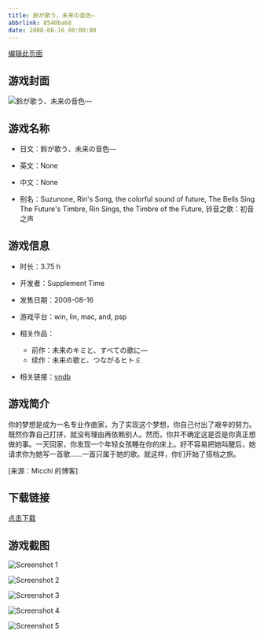 ```yaml
---
title: 鈴が歌う、未来の音色―
abbrlink: 8540ba68
date: 2008-08-16 00:00:00
---
```

[编辑此页面](https://github.com/ACG-3/ADV3-source/blob/main/source/_posts/games/%E9%88%B4%E3%81%8C%E6%AD%8C%E3%81%86%E3%80%81%E6%9C%AA%E6%9D%A5%E3%81%AE%E9%9F%B3%E8%89%B2%E2%80%95.md)

## 游戏封面

![鈴が歌う、未来の音色―](https%3A//pan.timero.xyz/onedrive/img_lib_001/%E9%88%B4%E3%81%8C%E6%AD%8C%E3%81%86%E3%80%81%E6%9C%AA%E6%9D%A5%E3%81%AE%E9%9F%B3%E8%89%B2%E2%80%95_cover.avif)


## 游戏名称

- 日文：鈴が歌う、未来の音色―
- 英文：None
- 中文：None

- 别名：Suzunone, Rin's Song, the colorful sound of future, The Bells Sing The Future's Timbre, Rin Sings, the Timbre of the Future, 铃音之歌：初音之声


## 游戏信息

- 时长：3.75 h
- 开发者：Supplement Time
- 发售日期：2008-08-16
- 游戏平台：win, lin, mac, and, psp
- 相关作品：
   - 前作：未来のキミと、すべての歌に―
   - 续作：未来の歌と、つながるヒトミ

- 相关链接：[vndb](https://vndb.org/v2505)


## 游戏简介

你的梦想是成为一名专业作曲家，为了实现这个梦想，你自己付出了艰辛的努力。既然你靠自己打拼，就没有理由再依赖别人。然而，你并不确定这是否是你真正想做的事。一天回家，你发现一个年轻女孩睡在你的床上。好不容易把她叫醒后，她请求你为她写一首歌......一首只属于她的歌。就这样，你们开始了搭档之旅。

[来源：Micchi 的博客]


## 下载链接

[点击下载](https://pan.timero.xyz/onedrive/adv_lib_001/%E9%88%B4%E3%81%8C%E6%AD%8C%E3%81%86%E3%80%81%E6%9C%AA%E6%9D%A5%E3%81%AE%E9%9F%B3%E8%89%B2%E2%80%95)


## 游戏截图


![Screenshot 1](https%3A//pan.timero.xyz/onedrive/img_lib_001/%E9%88%B4%E3%81%8C%E6%AD%8C%E3%81%86%E3%80%81%E6%9C%AA%E6%9D%A5%E3%81%AE%E9%9F%B3%E8%89%B2%E2%80%95_Screenshot_1.avif)

![Screenshot 2](https%3A//pan.timero.xyz/onedrive/img_lib_001/%E9%88%B4%E3%81%8C%E6%AD%8C%E3%81%86%E3%80%81%E6%9C%AA%E6%9D%A5%E3%81%AE%E9%9F%B3%E8%89%B2%E2%80%95_Screenshot_2.avif)

![Screenshot 3](https%3A//pan.timero.xyz/onedrive/img_lib_001/%E9%88%B4%E3%81%8C%E6%AD%8C%E3%81%86%E3%80%81%E6%9C%AA%E6%9D%A5%E3%81%AE%E9%9F%B3%E8%89%B2%E2%80%95_Screenshot_3.avif)

![Screenshot 4](https%3A//pan.timero.xyz/onedrive/img_lib_001/%E9%88%B4%E3%81%8C%E6%AD%8C%E3%81%86%E3%80%81%E6%9C%AA%E6%9D%A5%E3%81%AE%E9%9F%B3%E8%89%B2%E2%80%95_Screenshot_4.avif)

![Screenshot 5](https%3A//pan.timero.xyz/onedrive/img_lib_001/%E9%88%B4%E3%81%8C%E6%AD%8C%E3%81%86%E3%80%81%E6%9C%AA%E6%9D%A5%E3%81%AE%E9%9F%B3%E8%89%B2%E2%80%95_Screenshot_5.avif)

